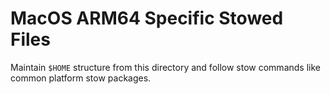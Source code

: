 # MacOS ARM64 Specific Stowed Files

Maintain `$HOME` structure from this directory and follow stow commands like common platform stow packages. 
